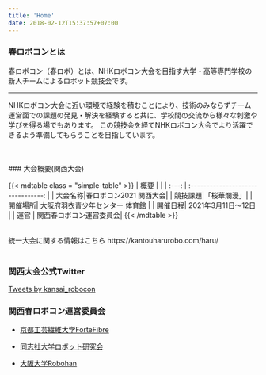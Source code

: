 ```yaml
---
title: 'Home'
date: 2018-02-12T15:37:57+07:00
---
```


### 春ロボコンとは

春ロボコン（春ロボ）とは、NHKロボコン大会を目指す大学・高等専門学校の新人チームによるロボット競技会です。

---

NHKロボコン大会に近い環境で経験を積むことにより、技術のみならずチーム運営面での課題の発見・解決を経験すると共に、学校間の交流から様々な刺激や学びを得る場でもあります。
この競技会を経てNHKロボコン大会でより活躍できるよう準備してもらうことを目指しています。

<!-- --- 

本年度から、関東春ロボコン，関西春ロボコンは春ロボコンと名前を変え，同一のルールで開催されます。
また、関西大会で優れた成績を収めたチームは関東で開催される関東大会兼統一大会に招待され、関東・関西チーム混合で決勝トーナメントを行います。 -->

<br>
<br>
### 大会概要(関西大会)

{{< mdtable class = "simple-table" >}}
| 概要 |  |
| :---: | :--------------------------------: |
| 大会名称|春ロボコン2021 関西大会|
| 競技課題|「桜華爛漫」|
| 開催場所| 大阪府羽衣青少年センター 体育館 |
| 開催日程| 2021年3月11日〜12日 |
| 運営 | 関西春ロボコン運営委員会|
{{< /mdtable >}}

<br>
統一大会に関する情報はこちら  
https://kantouharurobo.com/haru/
<!-- 大会当日スケジュール 58 KB -->
<!-- [Download](https://drive.google.com/file/d/1cy_Gx91IZ4MvDmu3OjSM8rm0-bowZjih/view) -->
<br>
<br>

### 関西大会公式Twitter

<a class="twitter-timeline" data-lang="ja" data-width="433" data-height="501" data-theme="light" href="https://twitter.com/kansai_robocon?ref_src=twsrc%5Etfw">Tweets by kansai_robocon</a> <script async src="https://platform.twitter.com/widgets.js" charset="utf-8"></script>


### 関西春ロボコン運営委員会

- [京都工芸繊維大学ForteFibre](https://www.fortefibre.net/)

- [同志社大学ロボット研究会](http://drc.hatenablog.com/)

- [大阪大学Robohan](http://www.robohan.net/)
